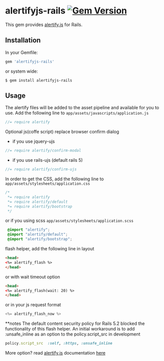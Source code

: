 # alertifyjs-rails [![Gem Version](https://badge.fury.io/rb/alertifyjs-rails.svg)](http://badge.fury.io/rb/alertifyjs-rails)

This gem provides [alertify.js](http://alertifyjs.com/) for Rails.


## Installation

In your Gemfile:

```ruby
gem 'alertifyjs-rails'
```

or system wide:

```console
$ gem install alertifyjs-rails
```


## Usage

The alertify files will be added to the asset pipeline and available for you to use. Add the following line to `app/assets/javascripts/application.js`

```javascript
//= require alertify
```

Optional js(coffe script) replace browser confirm dialog

* if you use jquery-ujs
```javascript
//= require alertify/confirm-modal
```

* if you use rails-ujs (default rails 5)
```javascript
//= require alertify/confirm-ujs
```


In order to get the CSS, add the following line to `app/assets/stylesheets/application.css`

```css
/*
 *= require alertify
 *= require alertify/default
 *= require alertify/bootstrap
 */
```

or if you using scss `app/assets/stylesheets/application.scss`

```scss
 @import "alertify";
 @import "alertify/default";
 @import "alertify/bootstrap";
```

flash helper, add the following line in layout

```html 
<head>
<%= alertify_flash %>
</head>
```

or with wait timeout option

```html 
<head>
<%= alertify_flash(wait: 20) %>
</head>
```

or in your js request format
```js
<%= alertify_flash_now %>
````

**notes
The default content security policy for Rails 5.2 blocked the functionality of this flash helper. An initial workaround is to add :unsafe_inline as an option to the policy.script_src in development 

```ruby
policy.script_src  :self, :https, :unsafe_inline

```



More option? read  [alertify.js](http://alertifyjs.com/) documentation [here](http://alertifyjs.com/) 


